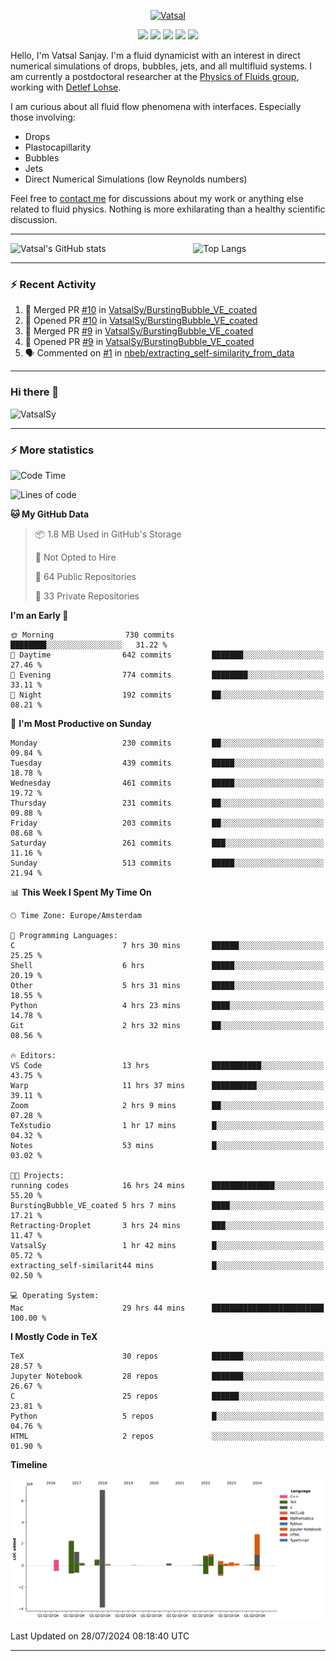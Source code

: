 <center>

[<img alt="Vatsal" width="200px" src="https://www.dropbox.com/s/dxyybgtblo8er6h/Logo_Vatsal_Vector.png?raw=1">](https://www.vatsalsanjay.com)

[<img src="https://img.shields.io/badge/googlescholar-4285F4?&style=for-the-badge&logo=googlescholar&logoColor=white">](https://scholar.google.com/citations?hl=en&user=67aQviYAAAAJ)
[<img src="https://img.shields.io/static/v1.svg?&style=for-the-badge&logo=ResearchGate&label=&message=ResearchGate&logoColor=white&color=green">](https://www.researchgate.net/profile/Vatsal-Sanjay-2)
[<img src="https://img.shields.io/badge/twitter-1DA1F2?&style=for-the-badge&logo=twitter&logoColor=white">](https://twitter.com/VatsalSanjay)
[<img src="https://img.shields.io/badge/linkedin-0A66C2?&style=for-the-badge&logo=linkedin">](https://www.linkedin.com/in/vatsalsanjay/)
[<img src="https://img.shields.io/badge/orcid-A6CE39?&style=for-the-badge&logo=orcid&logoColor=white">](https://orcid.org/0000-0002-4293-6099)

</center>

Hello, I'm Vatsal Sanjay. I'm a fluid dynamicist with an interest in direct numerical simulations of drops, bubbles, jets, and all multifluid systems. I am currently a postdoctoral researcher at the [Physics of Fluids group](https://pof.tnw.utwente.nl), working with [Detlef Lohse](https://en.wikipedia.org/wiki/Detlef_Lohse). 

I am curious about all fluid flow phenomena with interfaces. Especially those involving:

- Drops
- Plastocapillarity
- Bubbles
- Jets
- Direct Numerical Simulations (low Reynolds numbers)

Feel free to [contact me](mailto:contact@vatsalsanjay.com) for discussions about my work or anything else related to fluid physics. Nothing is more exhilarating than a healthy scientific discussion.

<!-- ![Vatsal's GitHub stats](https://github-readme-stats-xi-wine-74.vercel.app/api?username=VatsalSy&show_icons=true&theme=vision-friendly-dark)

![Top Langs](https://github-readme-stats-xi-wine-74.vercel.app/api/top-langs/?username=VatsalSy&layout=compact&theme=vision-friendly-dark) -->

---
<div style="display: flex; justify-content: space-between;">
    <img src="https://github-readme-stats-xi-wine-74.vercel.app/api?username=VatsalSy&show_icons=true&theme=vision-friendly-dark" alt="Vatsal's GitHub stats" style="width: 55%;">
    <img src="https://github-readme-stats-xi-wine-74.vercel.app/api/top-langs/?username=VatsalSy&layout=compact&theme=vision-friendly-dark" alt="Top Langs" style="width: 42%;">
</div>

---

### :zap: Recent Activity

<!--START_SECTION:activity-->
1. 🎉 Merged PR [#10](https://github.com/VatsalSy/BurstingBubble_VE_coated/pull/10) in [VatsalSy/BurstingBubble_VE_coated](https://github.com/VatsalSy/BurstingBubble_VE_coated)
2. 💪 Opened PR [#10](https://github.com/VatsalSy/BurstingBubble_VE_coated/pull/10) in [VatsalSy/BurstingBubble_VE_coated](https://github.com/VatsalSy/BurstingBubble_VE_coated)
3. 🎉 Merged PR [#9](https://github.com/VatsalSy/BurstingBubble_VE_coated/pull/9) in [VatsalSy/BurstingBubble_VE_coated](https://github.com/VatsalSy/BurstingBubble_VE_coated)
4. 💪 Opened PR [#9](https://github.com/VatsalSy/BurstingBubble_VE_coated/pull/9) in [VatsalSy/BurstingBubble_VE_coated](https://github.com/VatsalSy/BurstingBubble_VE_coated)
5. 🗣 Commented on [#1](https://github.com/nbeb/extracting_self-similarity_from_data/issues/1#issuecomment-2252093691) in [nbeb/extracting_self-similarity_from_data](https://github.com/nbeb/extracting_self-similarity_from_data)
<!--END_SECTION:activity-->
---

### Hi there 👋
<p align="left"> <img src="https://komarev.com/ghpvc/?username=VatsalSy&label=Profile%20views&color=orange&style=for-the-badge" alt="VatsalSy" /> </p>

---
### :zap: More statistics

<!--START_SECTION:waka-->
![Code Time](http://img.shields.io/badge/Code%20Time-30%20hrs%201%20min-blue)

![Lines of code](https://img.shields.io/badge/From%20Hello%20World%20I%27ve%20Written-18.2%20million%20lines%20of%20code-blue)

**🐱 My GitHub Data** 

> 📦 1.8 MB Used in GitHub's Storage 
 > 
> 🚫 Not Opted to Hire
 > 
> 📜 64 Public Repositories 
 > 
> 🔑 33 Private Repositories 
 > 
**I'm an Early 🐤** 

```text
🌞 Morning                730 commits         ████████░░░░░░░░░░░░░░░░░   31.22 % 
🌆 Daytime                642 commits         ███████░░░░░░░░░░░░░░░░░░   27.46 % 
🌃 Evening                774 commits         ████████░░░░░░░░░░░░░░░░░   33.11 % 
🌙 Night                  192 commits         ██░░░░░░░░░░░░░░░░░░░░░░░   08.21 % 
```
📅 **I'm Most Productive on Sunday** 

```text
Monday                   230 commits         ██░░░░░░░░░░░░░░░░░░░░░░░   09.84 % 
Tuesday                  439 commits         █████░░░░░░░░░░░░░░░░░░░░   18.78 % 
Wednesday                461 commits         █████░░░░░░░░░░░░░░░░░░░░   19.72 % 
Thursday                 231 commits         ██░░░░░░░░░░░░░░░░░░░░░░░   09.88 % 
Friday                   203 commits         ██░░░░░░░░░░░░░░░░░░░░░░░   08.68 % 
Saturday                 261 commits         ███░░░░░░░░░░░░░░░░░░░░░░   11.16 % 
Sunday                   513 commits         █████░░░░░░░░░░░░░░░░░░░░   21.94 % 
```


📊 **This Week I Spent My Time On** 

```text
🕑︎ Time Zone: Europe/Amsterdam

💬 Programming Languages: 
C                        7 hrs 30 mins       ██████░░░░░░░░░░░░░░░░░░░   25.25 % 
Shell                    6 hrs               █████░░░░░░░░░░░░░░░░░░░░   20.19 % 
Other                    5 hrs 31 mins       █████░░░░░░░░░░░░░░░░░░░░   18.55 % 
Python                   4 hrs 23 mins       ████░░░░░░░░░░░░░░░░░░░░░   14.78 % 
Git                      2 hrs 32 mins       ██░░░░░░░░░░░░░░░░░░░░░░░   08.56 % 

🔥 Editors: 
VS Code                  13 hrs              ███████████░░░░░░░░░░░░░░   43.75 % 
Warp                     11 hrs 37 mins      ██████████░░░░░░░░░░░░░░░   39.11 % 
Zoom                     2 hrs 9 mins        ██░░░░░░░░░░░░░░░░░░░░░░░   07.28 % 
TeXstudio                1 hr 17 mins        █░░░░░░░░░░░░░░░░░░░░░░░░   04.32 % 
Notes                    53 mins             █░░░░░░░░░░░░░░░░░░░░░░░░   03.02 % 

🐱‍💻 Projects: 
running codes            16 hrs 24 mins      ██████████████░░░░░░░░░░░   55.20 % 
BurstingBubble_VE_coated 5 hrs 7 mins        ████░░░░░░░░░░░░░░░░░░░░░   17.21 % 
Retracting-Droplet       3 hrs 24 mins       ███░░░░░░░░░░░░░░░░░░░░░░   11.47 % 
VatsalSy                 1 hr 42 mins        █░░░░░░░░░░░░░░░░░░░░░░░░   05.72 % 
extracting_self-similarit44 mins             █░░░░░░░░░░░░░░░░░░░░░░░░   02.50 % 

💻 Operating System: 
Mac                      29 hrs 44 mins      █████████████████████████   100.00 % 
```

**I Mostly Code in TeX** 

```text
TeX                      30 repos            ███████░░░░░░░░░░░░░░░░░░   28.57 % 
Jupyter Notebook         28 repos            ███████░░░░░░░░░░░░░░░░░░   26.67 % 
C                        25 repos            ██████░░░░░░░░░░░░░░░░░░░   23.81 % 
Python                   5 repos             █░░░░░░░░░░░░░░░░░░░░░░░░   04.76 % 
HTML                     2 repos             ░░░░░░░░░░░░░░░░░░░░░░░░░   01.90 % 
```



**Timeline**

![Lines of Code chart](https://raw.githubusercontent.com/VatsalSy/VatsalSy/main/assets/bar_graph.png)


 Last Updated on 28/07/2024 08:18:40 UTC
<!--END_SECTION:waka-->
---
